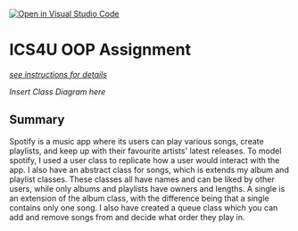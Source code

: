 [![Open in Visual Studio Code](https://classroom.github.com/assets/open-in-vscode-c66648af7eb3fe8bc4f294546bfd86ef473780cde1dea487d3c4ff354943c9ae.svg)](https://classroom.github.com/online_ide?assignment_repo_id=9233203&assignment_repo_type=AssignmentRepo)
# ICS4U OOP Assignment

[*see instructions for details*](Instructions.md)

*Insert Class Diagram here*  

## Summary
Spotify is a music app where its users can play various songs, create playlists, and keep up with their favourite artists' latest releases. To model spotify, I used a user class to replicate how a user would interact with the app. I also have an abstract class for songs, which is extends my album and playlist classes. These classes all have names and can be liked by other users, while only albums and playlists have owners and lengths. A single is an extension of the album class, with the difference being that a single contains only one song. I also have created a queue class which you can add and remove songs from and decide what order they play in.
